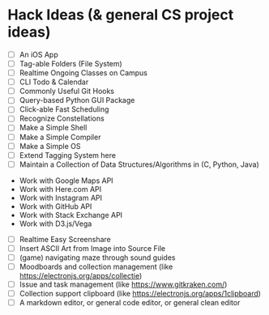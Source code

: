 # Hack Ideas (& general CS project ideas)

- [ ] An iOS App
- [ ] Tag-able Folders (File System)
- [ ] Realtime Ongoing Classes on Campus
- [ ] CLI Todo & Calendar
- [ ] Commonly Useful Git Hooks
- [ ] Query-based Python GUI Package
- [ ] Click-able Fast Scheduling
- [ ] Recognize Constellations
- [ ] Make a Simple Shell
- [ ] Make a Simple Compiler
- [ ] Make a Simple OS
- [ ] Extend Tagging System here
- [ ] Maintain a Collection of Data Structures/Algorithms in (C, Python, Java)
- Work with Google Maps API
- Work with Here.com API
- Work with Instagram API
- Work with GitHub API
- Work with Stack Exchange API
- Work with D3.js/Vega
- [ ] Realtime Easy Screenshare
- [ ] Insert ASCII Art from Image into Source File
- [ ] (game) navigating maze through sound guides
- [ ] Moodboards and collection management (like https://electronjs.org/apps/collectie)
- [ ] Issue and task management (like https://www.gitkraken.com/)
- [ ] Collection support clipboard (like https://electronjs.org/apps/1clipboard)
- [ ] A markdown editor, or general code editor, or general clean editor
